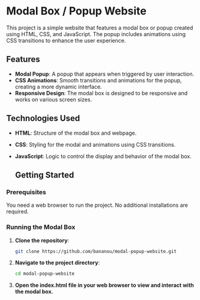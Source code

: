 # Modal Box / Popup Website

This project is a simple website that features a modal box or popup created using HTML, CSS, and JavaScript. 
The popup includes animations using CSS transitions to enhance the user experience.

## Features

- **Modal Popup**: A popup that appears when triggered by user interaction.
- **CSS Animations**: Smooth transitions and animations for the popup, creating a more dynamic interface.
- **Responsive Design**: The modal box is designed to be responsive and works on various screen sizes.

## Technologies Used

- **HTML**: Structure of the modal box and webpage.
- **CSS**: Styling for the modal and animations using CSS transitions.
- **JavaScript**: Logic to control the display and behavior of the modal box.

  ## Getting Started

### Prerequisites

You need a web browser to run the project. No additional installations are required.

### Running the Modal Box

1. **Clone the repository**:
     ```bash
   git clone https://github.com/bananou/modal-popup-website.git
2. **Navigate to the project directory**:
     ```bash
   cd modal-popup-website
4. **Open the index.html file in your web browser to view and interact with the modal box.**
   
 

   
